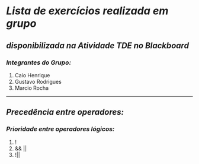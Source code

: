 # *Lista de exercícios realizada em grupo*

## *disponibilizada na Atividade TDE no Blackboard*

### **_Integrantes do Grupo:_**

1. Caio Henrique
2. Gustavo Rodrigues
3. Marcio Rocha

----

## *Precedência entre operadores:*

### *Prioridade entre operadores lógicos:*

1. !
2. && ||
3. !||
